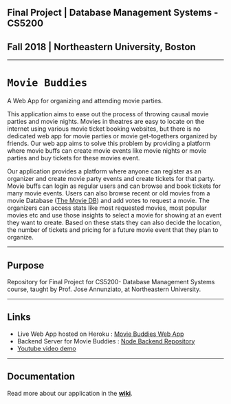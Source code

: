 ## Final Project | Database Management Systems - CS5200 
## Fall 2018 | Northeastern University, Boston

---

# `Movie Buddies`
A Web App for organizing and attending movie parties.

This application aims to ease out the process of throwing causal movie parties and movie nights.
Movies in theatres are easy to locate on the internet using various movie ticket booking websites, but there is no dedicated web app for movie parties or movie get-togethers organized by friends. Our web app aims to solve this problem by providing a platform where movie buffs can create movie events like movie nights or movie parties and buy tickets for these movies event.

Our application provides a platform where anyone can register as an organizer and create movie party events and create tickets for that party. Movie buffs can login as regular users and can browse and book tickets for many movie events.
Users can also browse recent or old movies from a movie Database ([The Movie DB](https://www.themoviedb.org/)) and add votes to request a movie. The organizers can access stats like most requested movies, most popular movies etc and use those insights to select a movie for showing at an event they want to create. Based on these stats they can also decide the location, the number of tickets and pricing for a future movie event that they plan to organize.

---

## Purpose
Repository for Final Project for CS5200- Database Management Systems course, taught by Prof. Jose Annunziato, at Northeastern University.

---

## Links
* Live Web App hosted on Heroku : [Movie Buddies Web App](https://movie-buddies-client.herokuapp.com/home)
* Backend Server for Movie Buddies : [Node Backend Repository](https://github.com/karantyagi/movie-buddies-node-server)
* [Youtube video demo]()

---

## Documentation
Read more about our application in the __[wiki](https://github.com/karantyagi/movieBuddies/wiki)__.




